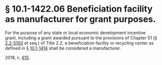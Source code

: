 # § 10.1-1422.06 Beneficiation facility as manufacturer for grant purposes.

<p>For the purpose of any state or local economic development incentive grant, including a grant awarded pursuant to the provisions of Chapter 51 (§ <a href='/vacode/2.2-5100/'>2.2-5100</a> et seq.) of Title 2.2, a beneficiation facility or recycling center as defined in § <a href='/vacode/10.1-1414/'>10.1-1414</a> shall be considered a manufacturer.</p><p>2018, c. <a href='http://lis.virginia.gov/cgi-bin/legp604.exe?181+ful+CHAP0615'>615</a>.</p>